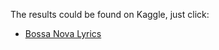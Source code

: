 The results could be found on Kaggle, just click:
- [Bossa Nova Lyrics](https://www.kaggle.com/mcarujo/bossa-nova-lyrics)

